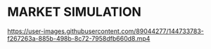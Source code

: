 # MARKET SIMULATION



https://user-images.githubusercontent.com/89044277/144733783-f267263a-885b-498b-8c72-7958dfb660d8.mp4

